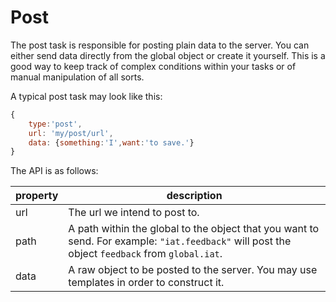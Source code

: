 # Post

The post task is responsible for posting plain data to the server. You can either send data directly from the global object or create it yourself. This is a good way to keep track of complex conditions within your tasks or of manual manipulation of all sorts.

A typical post task may look like this:

```javascript
{
    type:'post',
    url: 'my/post/url',
    data: {something:'I',want:'to save.'}
}
```

The API is as follows:

property        | description
--------------- | ---------------------
url             | The url we intend to post to.
path            | A path within the global to the object that you want to send. For example: `"iat.feedback"` will post the object `feedback` from `global.iat`.
data            | A raw object to be posted to the server. You may use templates in order to construct it.
